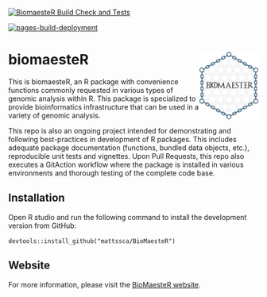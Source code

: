 [![BiomaesteR Build Check and Tests](https://github.com/mattssca/BioMaesteR/actions/workflows/build_test.yml/badge.svg?event=pull_request)](https://github.com/mattssca/BioMaesteR/actions/workflows/build_test.yml)

[![pages-build-deployment](https://github.com/mattssca/BioMaesteR/actions/workflows/pages/pages-build-deployment/badge.svg)](https://github.com/mattssca/BioMaesteR/actions/workflows/pages/pages-build-deployment)

# <img src="man/figures/logo.png" align="right" alt="" width="120" />
# biomaesteR
This is biomaesteR, an R package with convenience functions commonly requested in various types of genomic analysis within R. This package is specialized to provide bioinformatics infrastructure that can be 
used in a variety of genomic analysis. 

This repo is also an ongoing project intended for demonstrating and following best-practices in development of R packages. This includes adequate package documentation (functions, bundled data objects, etc.), reproducible unit tests and vignettes. Upon Pull Requests, this repo also executes a GitAction workflow where the package is installed in various environments and thorough testing of the complete code base.

## Installation
Open R studio and run the following command to install the development version from GitHub:
```
devtools::install_github("mattssca/BioMaesteR")
```

## Website
For more information, please visit the [BioMaesteR website](https://mattssca.github.io/BioMaesteR/).
